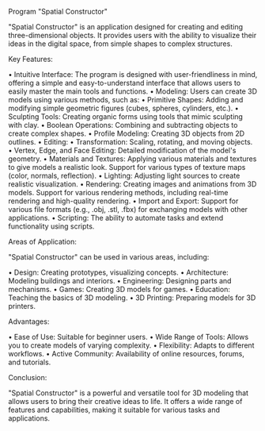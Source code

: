 Program "Spatial Constructor"

"Spatial Constructor" is an application designed for creating and editing three-dimensional objects. It provides users with the ability to visualize their ideas in the digital space, from simple shapes to complex structures.

Key Features:

•  Intuitive Interface: The program is designed with user-friendliness in mind, offering a simple and easy-to-understand interface that allows users to easily master the main tools and functions.
•  Modeling: Users can create 3D models using various methods, such as:
  •  Primitive Shapes: Adding and modifying simple geometric figures (cubes, spheres, cylinders, etc.).
  •  Sculpting Tools: Creating organic forms using tools that mimic sculpting with clay.
  •  Boolean Operations: Combining and subtracting objects to create complex shapes.
  •  Profile Modeling: Creating 3D objects from 2D outlines.
•  Editing:
  •  Transformation: Scaling, rotating, and moving objects.
  •  Vertex, Edge, and Face Editing: Detailed modification of the model's geometry.
•  Materials and Textures: Applying various materials and textures to give models a realistic look. Support for various types of texture maps (color, normals, reflection).
•  Lighting: Adjusting light sources to create realistic visualization.
•  Rendering: Creating images and animations from 3D models. Support for various rendering methods, including real-time rendering and high-quality rendering.
•  Import and Export: Support for various file formats (e.g., .obj, .stl, .fbx) for exchanging models with other applications.
•  Scripting: The ability to automate tasks and extend functionality using scripts.

Areas of Application:

"Spatial Constructor" can be used in various areas, including:

•  Design: Creating prototypes, visualizing concepts.
•  Architecture: Modeling buildings and interiors.
•  Engineering: Designing parts and mechanisms.
•  Games: Creating 3D models for games.
•  Education: Teaching the basics of 3D modeling.
•  3D Printing: Preparing models for 3D printers.

Advantages:

•  Ease of Use: Suitable for beginner users.
•  Wide Range of Tools: Allows you to create models of varying complexity.
•  Flexibility: Adapts to different workflows.
•  Active Community: Availability of online resources, forums, and tutorials.

Conclusion:

"Spatial Constructor" is a powerful and versatile tool for 3D modeling that allows users to bring their creative ideas to life. It offers a wide range of features and capabilities, making it suitable for various tasks and applications.
